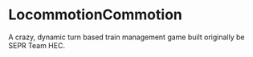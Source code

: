 LocommotionCommotion
====================

A crazy, dynamic turn based train management game built originally be SEPR Team HEC.
